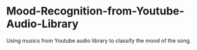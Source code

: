 # Mood-Recognition-from-Youtube-Audio-Library

Using musics from Youtube audio library to classify the mood of the song.
